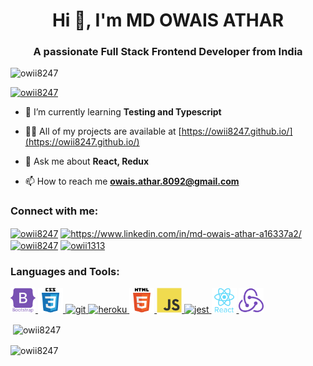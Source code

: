 
 
<h1 align="center">Hi 👋, I'm MD OWAIS ATHAR</h1>
<h3 align="center">A passionate Full Stack Frontend Developer from India</h3>

<p align="left"> <img src="https://komarev.com/ghpvc/?username=owii8247&label=Profile%20views&color=0e75b6&style=flat" alt="owii8247" /> </p>

<p align="left"> <a href="https://github.com/ryo-ma/github-profile-trophy"><img src="https://github-profile-trophy.vercel.app/?username=owii8247" alt="owii8247" /></a> </p>

- 🌱 I’m currently learning **Testing and Typescript**

- 👨‍💻 All of my projects are available at [https://owii8247.github.io/](https://owii8247.github.io/)

- 💬 Ask me about **React, Redux**

- 📫 How to reach me **owais.athar.8092@gmail.com**

<h3 align="left">Connect with me:</h3>
<p align="left">
<a href="https://twitter.com/owii8247" target="blank"><img align="center" src="https://raw.githubusercontent.com/rahuldkjain/github-profile-readme-generator/master/src/images/icons/Social/twitter.svg" alt="owii8247" height="30" width="40" /></a>
<a href="https://linkedin.com/in/https://www.linkedin.com/in/md-owais-athar-a16337a2/" target="blank"><img align="center" src="https://raw.githubusercontent.com/rahuldkjain/github-profile-readme-generator/master/src/images/icons/Social/linked-in-alt.svg" alt="https://www.linkedin.com/in/md-owais-athar-a16337a2/" height="30" width="40" /></a>
<a href="https://codesandbox.com/owii8247" target="blank"><img align="center" src="https://raw.githubusercontent.com/rahuldkjain/github-profile-readme-generator/master/src/images/icons/Social/codesandbox.svg" alt="owii8247" height="30" width="40" /></a>
<a href="https://instagram.com/owii1313" target="blank"><img align="center" src="https://raw.githubusercontent.com/rahuldkjain/github-profile-readme-generator/master/src/images/icons/Social/instagram.svg" alt="owii1313" height="30" width="40" /></a>
</p>

<h3 align="left">Languages and Tools:</h3>
<p align="left"> <a href="https://getbootstrap.com" target="_blank" rel="noreferrer"> <img src="https://raw.githubusercontent.com/devicons/devicon/master/icons/bootstrap/bootstrap-plain-wordmark.svg" alt="bootstrap" width="40" height="40"/> </a> <a href="https://www.w3schools.com/css/" target="_blank" rel="noreferrer"> <img src="https://raw.githubusercontent.com/devicons/devicon/master/icons/css3/css3-original-wordmark.svg" alt="css3" width="40" height="40"/> </a> <a href="https://git-scm.com/" target="_blank" rel="noreferrer"> <img src="https://www.vectorlogo.zone/logos/git-scm/git-scm-icon.svg" alt="git" width="40" height="40"/> </a> <a href="https://heroku.com" target="_blank" rel="noreferrer"> <img src="https://www.vectorlogo.zone/logos/heroku/heroku-icon.svg" alt="heroku" width="40" height="40"/> </a> <a href="https://www.w3.org/html/" target="_blank" rel="noreferrer"> <img src="https://raw.githubusercontent.com/devicons/devicon/master/icons/html5/html5-original-wordmark.svg" alt="html5" width="40" height="40"/> </a> <a href="https://developer.mozilla.org/en-US/docs/Web/JavaScript" target="_blank" rel="noreferrer"> <img src="https://raw.githubusercontent.com/devicons/devicon/master/icons/javascript/javascript-original.svg" alt="javascript" width="40" height="40"/> </a> <a href="https://jestjs.io" target="_blank" rel="noreferrer"> <img src="https://www.vectorlogo.zone/logos/jestjsio/jestjsio-icon.svg" alt="jest" width="40" height="40"/> </a> <a href="https://reactjs.org/" target="_blank" rel="noreferrer"> <img src="https://raw.githubusercontent.com/devicons/devicon/master/icons/react/react-original-wordmark.svg" alt="react" width="40" height="40"/> </a> <a href="https://redux.js.org" target="_blank" rel="noreferrer"> <img src="https://raw.githubusercontent.com/devicons/devicon/master/icons/redux/redux-original.svg" alt="redux" width="40" height="40"/> </a> </p>

<p>&nbsp;<img align="center" src="https://github-readme-stats.vercel.app/api?username=owii8247&show_icons=true&locale=en" alt="owii8247" /></p>

<p><img align="center" src="https://github-readme-streak-stats.herokuapp.com/?user=owii8247&" alt="owii8247" /></p>

